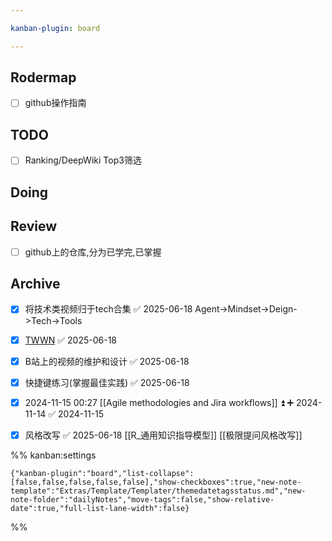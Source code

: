 ```yaml
---

kanban-plugin: board

---
```


## Rodermap

- [ ] github操作指南


## TODO

- [ ] Ranking/DeepWiki Top3筛选


## Doing



## Review

- [ ] github上的仓库,分为已学完,已掌握


## Archive

- [x] 将技术类视频归于tech合集 ✅ 2025-06-18
	Agent->Mindset->Deign->Tech->Tools
- [x] [TWWN](https://www.youtube.com/@TechWorldwithNana/videos) ✅ 2025-06-18
- [x] B站上的视频的维护和设计 ✅ 2025-06-18
- [x] 快捷键练习(掌握最佳实践) ✅ 2025-06-18
- [x] 2024-11-15 00:27 [[Agile methodologies and Jira workflows]] ⏫ ➕ 2024-11-14 ✅ 2024-11-15
- [x] 风格改写 ✅ 2025-06-18
	[[R_通用知识指导模型]]
	[[极限提问风格改写]]




%% kanban:settings
```
{"kanban-plugin":"board","list-collapse":[false,false,false,false,false],"show-checkboxes":true,"new-note-template":"Extras/Template/Templater/themedatetagsstatus.md","new-note-folder":"dailyNotes","move-tags":false,"show-relative-date":true,"full-list-lane-width":false}
```
%%
